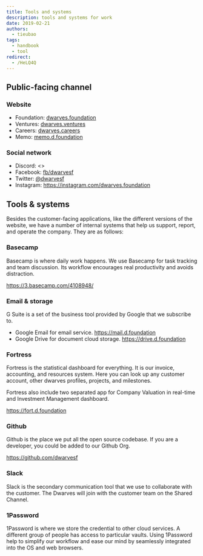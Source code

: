 ```yaml
---
title: Tools and systems
description: tools and systems for work
date: 2019-02-21
authors:
  - tieubao
tags:
  - handbook
  - tool
redirect:
  - /HeLQ4Q
---
```


## Public-facing channel

### Website

- Foundation: [dwarves.foundation](https://dwarves.foundation)
- Ventures: [dwarves.ventures](https://dwarves.ventures)
- Careers: [dwarves.careers](https://dwarves.careers)
- Memo: [memo.d.foundation](https://memo.d.foundation)

### Social network

- Discord: <>
- Facebook: [fb/dwarvesf](https://facebook.com/dwarvesf)
- Twitter: [@dwarvesf](https://twitter.com/dwarvesf)
- Instagram: <https://instagram.com/dwarves.foundation>

## Tools & systems

Besides the customer-facing applications, like the different versions of the website, we have a number of internal systems that help us support, report, and operate the company. They are as follows:

### Basecamp

Basecamp is where daily work happens. We use Basecamp for task tracking and team discussion. Its workflow encourages real productivity and avoids distraction.

<https://3.basecamp.com/4108948/>

### Email & storage

G Suite is a set of the business tool provided by Google that we subscribe to.

- Google Email for email service. <https://mail.d.foundation>
- Google Drive for document cloud storage. <https://drive.d.foundation>

### Fortress

Fortress is the statistical dashboard for everything. It is our invoice, accounting, and resources system. Here you can look up any customer account, other dwarves profiles, projects, and milestones.

Fortress also include two separated app for Company Valuation in real-time and Investment Management dashboard.

<https://fort.d.foundation>

### Github

Github is the place we put all the open source codebase. If you are a developer, you could be added to our Github Org.

<https://github.com/dwarvesf>

### Slack

Slack is the secondary communication tool that we use to collaborate with the customer. The Dwarves will join with the customer team on the Shared Channel.

### 1Password

1Password is where we store the credential to other cloud services. A different group of people has access to particular vaults. Using 1Password help to simplify our workflow and ease our mind by seamlessly integrated into the OS and web browsers.
